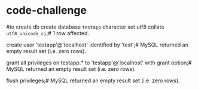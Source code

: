 # code-challenge

#to create db
create database `testapp` character set utf8 collate `utf8_unicode_ci`;# 1 row affected.

create user 'testapp'@'localhost' identified by 'test';# MySQL returned an empty result set (i.e. zero rows).

grant all privileges on testapp.* to 'testapp'@'localhost' 
   with grant option;# MySQL returned an empty result set (i.e. zero rows).

flush privileges;# MySQL returned an empty result set (i.e. zero rows).

